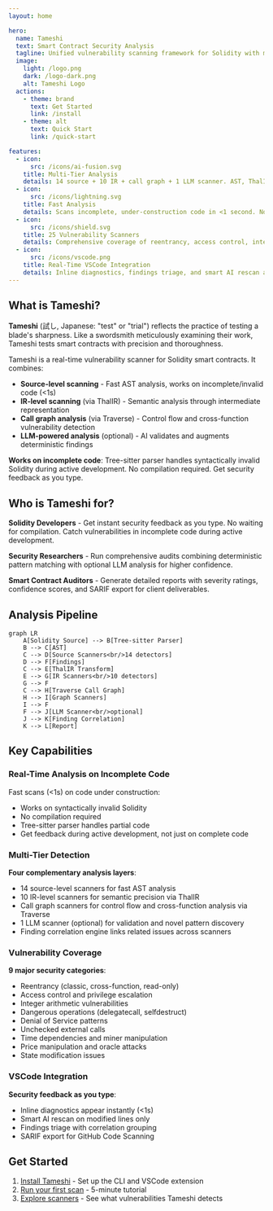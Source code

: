 ```yaml
---
layout: home

hero:
  name: Tameshi
  text: Smart Contract Security Analysis
  tagline: Unified vulnerability scanning framework for Solidity with multi-tier analysis and AI-powered detection
  image:
    light: /logo.png
    dark: /logo-dark.png
    alt: Tameshi Logo
  actions:
    - theme: brand
      text: Get Started
      link: /install
    - theme: alt
      text: Quick Start
      link: /quick-start

features:
  - icon:
      src: /icons/ai-fusion.svg
    title: Multi-Tier Analysis
    details: 14 source + 10 IR + call graph + 1 LLM scanner. AST, ThalIR, and Traverse representations for comprehensive detection
  - icon:
      src: /icons/lightning.svg
    title: Fast Analysis
    details: Scans incomplete, under-construction code in <1 second. No compilation required. Works on syntactically invalid Solidity
  - icon:
      src: /icons/shield.svg
    title: 25 Vulnerability Scanners
    details: Comprehensive coverage of reentrancy, access control, integer overflows, DoS patterns, and more
  - icon:
      src: /icons/vscode.png
    title: Real-Time VSCode Integration
    details: Inline diagnostics, findings triage, and smart AI rescan as you type. No manual scan triggers needed
---
```


## What is Tameshi?

**Tameshi** (試し, Japanese: "test" or "trial") reflects the practice of testing a blade's sharpness. Like a swordsmith meticulously examining their work, Tameshi tests smart contracts with precision and thoroughness.

Tameshi is a real-time vulnerability scanner for Solidity smart contracts. It combines:

- **Source-level scanning** - Fast AST analysis, works on incomplete/invalid code (<1s)
- **IR-level scanning** (via ThalIR) - Semantic analysis through intermediate representation
- **Call graph analysis** (via Traverse) - Control flow and cross-function vulnerability detection
- **LLM-powered analysis** (optional) - AI validates and augments deterministic findings

**Works on incomplete code**: Tree-sitter parser handles syntactically invalid Solidity during active development. No compilation required. Get security feedback as you type.

## Who is Tameshi for?

**Solidity Developers** - Get instant security feedback as you type. No waiting for compilation. Catch vulnerabilities in incomplete code during active development.

**Security Researchers** - Run comprehensive audits combining deterministic pattern matching with optional LLM analysis for higher confidence.

**Smart Contract Auditors** - Generate detailed reports with severity ratings, confidence scores, and SARIF export for client deliverables.

## Analysis Pipeline

```mermaid
graph LR
    A[Solidity Source] --> B[Tree-sitter Parser]
    B --> C[AST]
    C --> D[Source Scanners<br/>14 detectors]
    D --> F[Findings]
    C --> E[ThalIR Transform]
    E --> G[IR Scanners<br/>10 detectors]
    G --> F
    C --> H[Traverse Call Graph]
    H --> I[Graph Scanners]
    I --> F
    F --> J[LLM Scanner<br/>optional]
    J --> K[Finding Correlation]
    K --> L[Report]
```

## Key Capabilities

### Real-Time Analysis on Incomplete Code

Fast scans (<1s) on code under construction:
- Works on syntactically invalid Solidity
- No compilation required
- Tree-sitter parser handles partial code
- Get feedback during active development, not just on complete code

### Multi-Tier Detection

**Four complementary analysis layers**:
- 14 source-level scanners for fast AST analysis
- 10 IR-level scanners for semantic precision via ThalIR
- Call graph scanners for control flow and cross-function analysis via Traverse
- 1 LLM scanner (optional) for validation and novel pattern discovery
- Finding correlation engine links related issues across scanners

### Vulnerability Coverage

**9 major security categories**:
- Reentrancy (classic, cross-function, read-only)
- Access control and privilege escalation
- Integer arithmetic vulnerabilities
- Dangerous operations (delegatecall, selfdestruct)
- Denial of Service patterns
- Unchecked external calls
- Time dependencies and miner manipulation
- Price manipulation and oracle attacks
- State modification issues

### VSCode Integration

**Security feedback as you type**:
- Inline diagnostics appear instantly (<1s)
- Smart AI rescan on modified lines only
- Findings triage with correlation grouping
- SARIF export for GitHub Code Scanning

## Get Started

1. [Install Tameshi](/install) - Set up the CLI and VSCode extension
2. [Run your first scan](/quick-start) - 5-minute tutorial
3. [Explore scanners](/scanners) - See what vulnerabilities Tameshi detects
